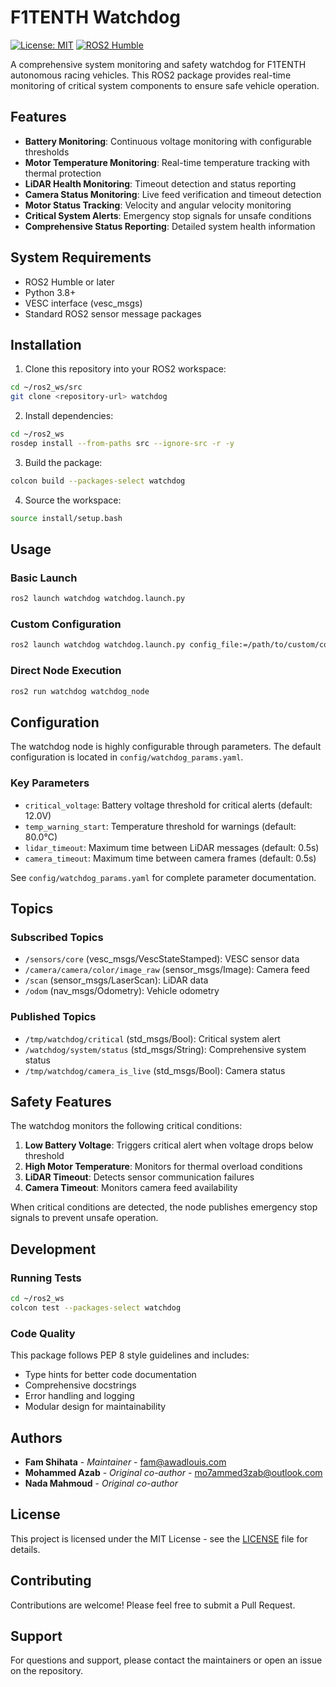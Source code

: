 # F1TENTH Watchdog

[![License: MIT](https://img.shields.io/badge/License-MIT-yellow.svg)](https://opensource.org/licenses/MIT)
[![ROS2 Humble](https://img.shields.io/badge/ROS2-Humble-blue.svg)](https://docs.ros.org/en/humble/)

A comprehensive system monitoring and safety watchdog for F1TENTH autonomous racing vehicles. This ROS2 package provides real-time monitoring of critical system components to ensure safe vehicle operation.

## Features

-   **Battery Monitoring**: Continuous voltage monitoring with configurable thresholds
-   **Motor Temperature Monitoring**: Real-time temperature tracking with thermal protection
-   **LiDAR Health Monitoring**: Timeout detection and status reporting
-   **Camera Status Monitoring**: Live feed verification and timeout detection
-   **Motor Status Tracking**: Velocity and angular velocity monitoring
-   **Critical System Alerts**: Emergency stop signals for unsafe conditions
-   **Comprehensive Status Reporting**: Detailed system health information

## System Requirements

-   ROS2 Humble or later
-   Python 3.8+
-   VESC interface (vesc_msgs)
-   Standard ROS2 sensor message packages

## Installation

1. Clone this repository into your ROS2 workspace:

```bash
cd ~/ros2_ws/src
git clone <repository-url> watchdog
```

2. Install dependencies:

```bash
cd ~/ros2_ws
rosdep install --from-paths src --ignore-src -r -y
```

3. Build the package:

```bash
colcon build --packages-select watchdog
```

4. Source the workspace:

```bash
source install/setup.bash
```

## Usage

### Basic Launch

```bash
ros2 launch watchdog watchdog.launch.py
```

### Custom Configuration

```bash
ros2 launch watchdog watchdog.launch.py config_file:=/path/to/custom/config.yaml
```

### Direct Node Execution

```bash
ros2 run watchdog watchdog_node
```

## Configuration

The watchdog node is highly configurable through parameters. The default configuration is located in `config/watchdog_params.yaml`.

### Key Parameters

-   `critical_voltage`: Battery voltage threshold for critical alerts (default: 12.0V)
-   `temp_warning_start`: Temperature threshold for warnings (default: 80.0°C)
-   `lidar_timeout`: Maximum time between LiDAR messages (default: 0.5s)
-   `camera_timeout`: Maximum time between camera frames (default: 0.5s)

See `config/watchdog_params.yaml` for complete parameter documentation.

## Topics

### Subscribed Topics

-   `/sensors/core` (vesc_msgs/VescStateStamped): VESC sensor data
-   `/camera/camera/color/image_raw` (sensor_msgs/Image): Camera feed
-   `/scan` (sensor_msgs/LaserScan): LiDAR data
-   `/odom` (nav_msgs/Odometry): Vehicle odometry

### Published Topics

-   `/tmp/watchdog/critical` (std_msgs/Bool): Critical system alert
-   `/watchdog/system/status` (std_msgs/String): Comprehensive system status
-   `/tmp/watchdog/camera_is_live` (std_msgs/Bool): Camera status

## Safety Features

The watchdog monitors the following critical conditions:

1. **Low Battery Voltage**: Triggers critical alert when voltage drops below threshold
2. **High Motor Temperature**: Monitors for thermal overload conditions
3. **LiDAR Timeout**: Detects sensor communication failures
4. **Camera Timeout**: Monitors camera feed availability

When critical conditions are detected, the node publishes emergency stop signals to prevent unsafe operation.

## Development

### Running Tests

```bash
cd ~/ros2_ws
colcon test --packages-select watchdog
```

### Code Quality

This package follows PEP 8 style guidelines and includes:

-   Type hints for better code documentation
-   Comprehensive docstrings
-   Error handling and logging
-   Modular design for maintainability

## Authors

-   **Fam Shihata** - _Maintainer_ - fam@awadlouis.com
-   **Mohammed Azab** - _Original co-author_ - mo7ammed3zab@outlook.com
-   **Nada Mahmoud** - _Original co-author_

## License

This project is licensed under the MIT License - see the [LICENSE](LICENSE) file for details.

## Contributing

Contributions are welcome! Please feel free to submit a Pull Request.

## Support

For questions and support, please contact the maintainers or open an issue on the repository.
